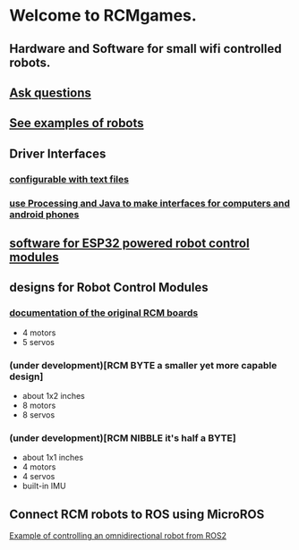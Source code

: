 # Welcome to RCMgames.
## Hardware and Software for small wifi controlled robots. 

## [Ask questions](https://github.com/orgs/RCMgames/discussions/categories/q-a)

## [See examples of robots](https://github.com/orgs/RCMgames/discussions/categories/robots)

## Driver Interfaces

### [configurable with text files](https://github.com/RCMgames/RCMDS-new)

### [use Processing and Java to make interfaces for computers and android phones](https://github.com/RCMgames/RCMDS)

## [software for ESP32 powered robot control modules](https://github.com/RCMgames/RCMv2)

## designs for Robot Control Modules

### [documentation of the original RCM boards](https://github.com/RCMgames/RCM_hardware_documentation_and_user_guide)
* 4 motors
* 5 servos

### (under development)[RCM BYTE a smaller yet more capable design]
* about 1x2 inches
* 8 motors
* 8 servos

### (under development)[RCM NIBBLE it's half a BYTE]
* about 1x1 inches
* 4 motors
* 4 servos
* built-in IMU

## Connect RCM robots to ROS using MicroROS
[Example of controlling an omnidirectional robot from ROS2](https://github.com/orgs/RCMgames/discussions/1)

